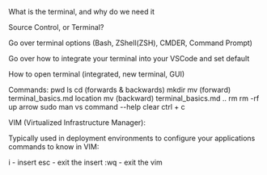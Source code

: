 What is the terminal, and why do we need it

Source Control, or Terminal?

Go over terminal options (Bash, ZShell(ZSH), CMDER, Command Prompt)

Go over how to integrate your terminal into your VSCode and set default

How to open terminal (integrated, new terminal, GUI)

Commands:
pwd
ls
cd (forwards & backwards)
mkdir
mv (forward) terminal_basics.md location
mv (backward) terminal_basics.md ..
rm
rm -rf
up arrow
sudo
man vs command --help
clear
ctrl + c

VIM (Virtualized Infrastructure Manager):

Typically used in deployment environments to configure your applications
commands to know in VIM:

i - insert
esc - exit the insert
:wq - exit the vim
